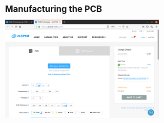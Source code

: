 # Manufacturing the PCB

![JCLPCB][124]

[119]: screenshots/119-completed-board.png
[120]: screenshots/120-check-DRC.png
[121]: screenshots/121-plot.png
[122]: screenshots/122-drills.png
[123]: screenshots/123-zip.png
[124]: screenshots/124-jlcpcb.png
[125]: screenshots/125-gerbers-uploaded.png
[126]: screenshots/126-board-options.png
[127]: screenshots/127-added-to-cart.png
[128]: screenshots/128-order-details.png
